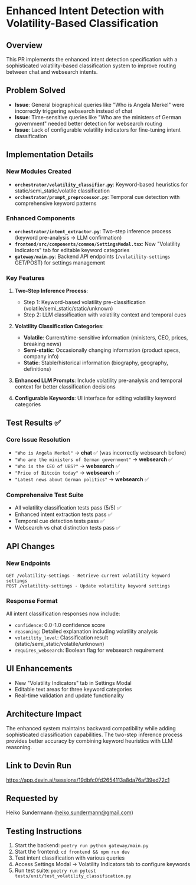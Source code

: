 # Enhanced Intent Detection with Volatility-Based Classification

## Overview
This PR implements the enhanced intent detection specification with a sophisticated volatility-based classification system to improve routing between chat and websearch intents.

## Problem Solved
- **Issue**: General biographical queries like "Who is Angela Merkel" were incorrectly triggering websearch instead of chat
- **Issue**: Time-sensitive queries like "Who are the ministers of German government" needed better detection for websearch routing
- **Issue**: Lack of configurable volatility indicators for fine-tuning intent classification

## Implementation Details

### New Modules Created
- **`orchestrator/volatility_classifier.py`**: Keyword-based heuristics for static/semi_static/volatile classification
- **`orchestrator/prompt_preprocessor.py`**: Temporal cue detection with comprehensive keyword patterns

### Enhanced Components
- **`orchestrator/intent_extractor.py`**: Two-step inference process (keyword pre-analysis → LLM confirmation)
- **`frontend/src/components/common/SettingsModal.tsx`**: New "Volatility Indicators" tab for editable keyword categories
- **`gateway/main.py`**: Backend API endpoints (`/volatility-settings` GET/POST) for settings management

### Key Features
1. **Two-Step Inference Process**:
   - Step 1: Keyword-based volatility pre-classification (volatile/semi_static/static/unknown)
   - Step 2: LLM classification with volatility context and temporal cues

2. **Volatility Classification Categories**:
   - **Volatile**: Current/time-sensitive information (ministers, CEO, prices, breaking news)
   - **Semi-static**: Occasionally changing information (product specs, company info)
   - **Static**: Stable/historical information (biography, geography, definitions)

3. **Enhanced LLM Prompts**: Include volatility pre-analysis and temporal context for better classification decisions

4. **Configurable Keywords**: UI interface for editing volatility keyword categories

## Test Results ✅

### Core Issue Resolution
- `"Who is Angela Merkel"` → **chat** ✅ (was incorrectly websearch before)
- `"Who are the ministers of German government"` → **websearch** ✅
- `"Who is the CEO of UBS?"` → **websearch** ✅
- `"Price of Bitcoin today"` → **websearch** ✅
- `"Latest news about German politics"` → **websearch** ✅

### Comprehensive Test Suite
- All volatility classification tests pass (5/5) ✅
- Enhanced intent extraction tests pass ✅
- Temporal cue detection tests pass ✅
- Websearch vs chat distinction tests pass ✅

## API Changes

### New Endpoints
```
GET /volatility-settings - Retrieve current volatility keyword settings
POST /volatility-settings - Update volatility keyword settings
```

### Response Format
All intent classification responses now include:
- `confidence`: 0.0-1.0 confidence score
- `reasoning`: Detailed explanation including volatility analysis
- `volatility_level`: Classification result (static/semi_static/volatile/unknown)
- `requires_websearch`: Boolean flag for websearch requirement

## UI Enhancements
- New "Volatility Indicators" tab in Settings Modal
- Editable text areas for three keyword categories
- Real-time validation and update functionality

## Architecture Impact
The enhanced system maintains backward compatibility while adding sophisticated classification capabilities. The two-step inference process provides better accuracy by combining keyword heuristics with LLM reasoning.

## Link to Devin Run
https://app.devin.ai/sessions/19dbfc0fd2654113a8da76af39ed72c1

## Requested by
Heiko Sundermann (heiko.sundermann@gmail.com)

## Testing Instructions
1. Start the backend: `poetry run python gateway/main.py`
2. Start the frontend: `cd frontend && npm run dev`
3. Test intent classification with various queries
4. Access Settings Modal → Volatility Indicators tab to configure keywords
5. Run test suite: `poetry run pytest tests/unit/test_volatility_classification.py`
